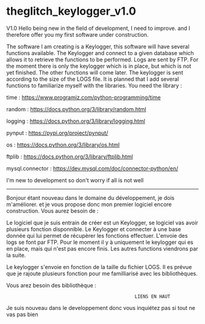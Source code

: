 # theglitch_keylogger_v1.0
V1.0
Hello being new in the field of development, I need to improve. and I therefore offer you my first software under construction.

The software I am creating is a Keylogger, this software will have several functions available. The Keylogger and connect to a given database which allows it to retrieve the functions to be performed.
Logs are sent by FTP. For the moment there is only the keylogger which is in place, but which is not yet finished.
The other functions will come later.
The keylogger is sent according to the size of the LOGS file.
It is planned that I add several functions to familiarize myself with the libraries.
You need the library : 

time : https://www.programiz.com/python-programming/time

random : https://docs.python.org/3/library/random.html

logging : https://docs.python.org/3/library/logging.html

pynput : https://pypi.org/project/pynput/

os : https://docs.python.org/3/library/os.html

ftplib : https://docs.python.org/3/library/ftplib.html

mysql.connector : https://dev.mysql.com/doc/connector-python/en/

I'm new to development so don't worry if all is not well
_____________________________________________________________________________________________________________________________
Bonjour étant nouveau dans le domaine du développement, je dois m'améliorer. et je vous propose donc mon premier logiciel encore construction.
Vous aurez besoin de : 

Le logiciel que je suis entrain de créer est un Keylogger, se logiciel vas avoir plusieurs fonction disponnible. Le Keylogger et connecter à une base donnée qui lui permet de récupèrer les fonctions effectuer.
L'envoie des logs se font par FTP. Pour le moment il y à uniquement le keylogger qui es en place, mais qui n'est pas encore finis. Les autres functions viendrons par la suite.

Le keylogger s'envoie en fonction de la taille du fichier LOGS.
Il es prévue que je rajoute plusieurs fonction pour me familliarisé avec les bibliothèques.

Vous arez besoin des bibliothèque :

                                                   LIENS EN HAUT
Je suis nouveau dans le developpement donc vous inquiétez pas si tout ne vas pas bien
